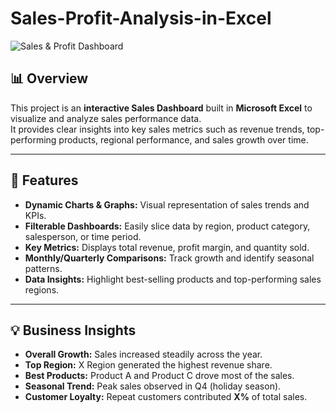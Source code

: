 # Sales-Profit-Analysis-in-Excel

![Sales & Profit Dashboard](https://github.com/AbdelrahmanElshimy/Sales-Profit-Analysis-in-Excel/issues/1#issue-3554190698)

## 📊 Overview

This project is an **interactive Sales Dashboard** built in **Microsoft Excel** to visualize and analyze sales performance data.  
It provides clear insights into key sales metrics such as revenue trends, top-performing products, regional performance, and sales growth over time.

---

## 🚀 Features

- **Dynamic Charts & Graphs:** Visual representation of sales trends and KPIs.  
- **Filterable Dashboards:** Easily slice data by region, product category, salesperson, or time period.  
- **Key Metrics:** Displays total revenue, profit margin, and quantity sold.  
- **Monthly/Quarterly Comparisons:** Track growth and identify seasonal patterns.  
- **Data Insights:** Highlight best-selling products and top-performing sales regions.

---

## 💡 Business Insights

- **Overall Growth:** Sales increased steadily across the year.  
- **Top Region:** X Region generated the highest revenue share.  
- **Best Products:** Product A and Product C drove most of the sales.  
- **Seasonal Trend:** Peak sales observed in Q4 (holiday season).  
- **Customer Loyalty:** Repeat customers contributed **X%** of total sales.
